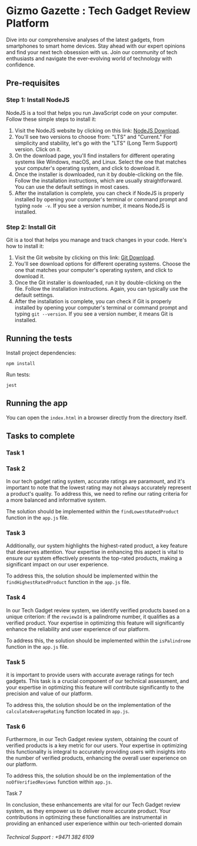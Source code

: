 # Gizmo Gazette : Tech Gadget Review Platform

Dive into our comprehensive analyses of the latest gadgets, from smartphones to smart home devices. Stay ahead with our expert opinions and find your next tech obsession with us. Join our community of tech enthusiasts and navigate the ever-evolving world of technology with confidence.

## Pre-requisites

### Step 1: Install NodeJS

NodeJS is a tool that helps you run JavaScript code on your computer. Follow these simple steps to install it:

1. Visit the NodeJS website by clicking on this link: [NodeJS Download](https://nodejs.org/en/download/).
2. You'll see two versions to choose from: "LTS" and "Current." For simplicity and stability, let's go with the "LTS" (Long Term Support) version. Click on it.
3. On the download page, you'll find installers for different operating systems like Windows, macOS, and Linux. Select the one that matches your computer's operating system, and click to download it.
4. Once the installer is downloaded, run it by double-clicking on the file. Follow the installation instructions, which are usually straightforward. You can use the default settings in most cases.
5. After the installation is complete, you can check if NodeJS is properly installed by opening your computer's terminal or command prompt and typing `node -v`. If you see a version number, it means NodeJS is installed.


### Step 2: Install Git

Git is a tool that helps you manage and track changes in your code. Here's how to install it:

1. Visit the Git website by clicking on this link: [Git Download](https://git-scm.com/downloads).
2. You'll see download options for different operating systems. Choose the one that matches your computer's operating system, and click to download it.
3. Once the Git installer is downloaded, run it by double-clicking on the file. Follow the installation instructions. Again, you can typically use the default settings.
4. After the installation is complete, you can check if Git is properly installed by opening your computer's terminal or command prompt and typing `git --version`. If you see a version number, it means Git is installed.

## Running the tests

Install project dependencies:

``npm install``

Run tests:

``jest``

## Running the app

You can open the `index.html` in a browser directly from the directory itself.

## Tasks to complete

### Task 1


### Task 2

In our tech gadget rating system, accurate ratings are paramount, and it's important to note that the lowest rating may not always accurately represent a product's quality. To address this, we need to refine our rating criteria for a more balanced and informative system. 

The solution should be implemented within the `findLowestRatedProduct` function in the `app.js` file.

### Task 3

Additionally, our system highlights the highest-rated product, a key feature that deserves attention. Your expertise in enhancing this aspect is vital to ensure our system effectively presents the top-rated products, making a significant impact on our user experience.

To address this, the solution should be implemented within the `findHighestRatedProduct` function in the `app.js` file.

### Task 4

In our Tech Gadget review system, we identify verified products based on a unique criterion: if the `reviewId` is a palindrome number, it qualifies as a verified product. Your expertise in optimizing this feature will significantly enhance the reliability and user experience of our platform.

To address this, the solution should be implemented within the `isPalindrome` function in the `app.js` file.

### Task 5

it is important to provide users with accurate average ratings for tech gadgets. This task is a crucial component of our technical assessment, and your expertise in optimizing this feature will contribute significantly to the precision and value of our platform.

To address this, the solution should be on the implementation of the `calculateAverageRating` function located in `app.js`.

### Task 6

Furthermore, in our Tech Gadget review system, obtaining the count of verified products is a key metric for our users.  Your expertise in optimizing this functionality is integral to accurately providing users with insights into the number of verified products, enhancing the overall user experience on our platform.

To address this, the solution should be on the implementation of the `noOfVerifiedReviews` function within `app.js`.


Task 7 


In conclusion, these enhancements are vital for our Tech Gadget review system, as they empower us to deliver more accurate product. Your contributions in optimizing these functionalities are instrumental in providing an enhanced user experience within our tech-oriented domain

###### *Technical Support : +9471 382 6109*
